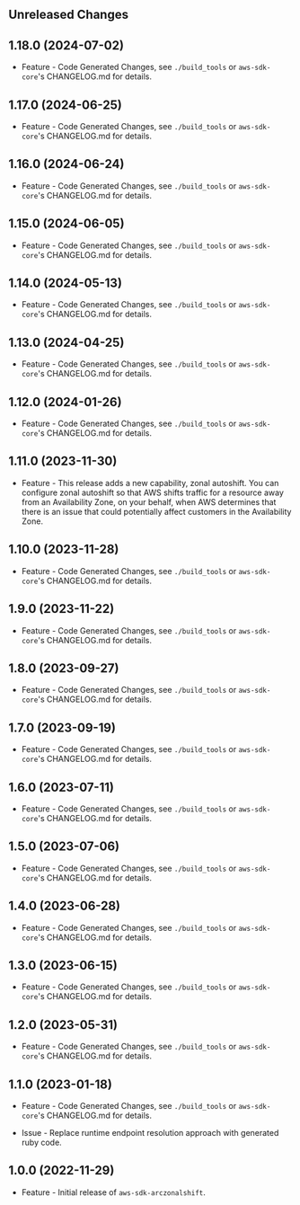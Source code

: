 Unreleased Changes
------------------

1.18.0 (2024-07-02)
------------------

* Feature - Code Generated Changes, see `./build_tools` or `aws-sdk-core`'s CHANGELOG.md for details.

1.17.0 (2024-06-25)
------------------

* Feature - Code Generated Changes, see `./build_tools` or `aws-sdk-core`'s CHANGELOG.md for details.

1.16.0 (2024-06-24)
------------------

* Feature - Code Generated Changes, see `./build_tools` or `aws-sdk-core`'s CHANGELOG.md for details.

1.15.0 (2024-06-05)
------------------

* Feature - Code Generated Changes, see `./build_tools` or `aws-sdk-core`'s CHANGELOG.md for details.

1.14.0 (2024-05-13)
------------------

* Feature - Code Generated Changes, see `./build_tools` or `aws-sdk-core`'s CHANGELOG.md for details.

1.13.0 (2024-04-25)
------------------

* Feature - Code Generated Changes, see `./build_tools` or `aws-sdk-core`'s CHANGELOG.md for details.

1.12.0 (2024-01-26)
------------------

* Feature - Code Generated Changes, see `./build_tools` or `aws-sdk-core`'s CHANGELOG.md for details.

1.11.0 (2023-11-30)
------------------

* Feature - This release adds a new capability, zonal autoshift. You can configure zonal autoshift so that AWS shifts traffic for a resource away from an Availability Zone, on your behalf, when AWS determines that there is an issue that could potentially affect customers in the Availability Zone.

1.10.0 (2023-11-28)
------------------

* Feature - Code Generated Changes, see `./build_tools` or `aws-sdk-core`'s CHANGELOG.md for details.

1.9.0 (2023-11-22)
------------------

* Feature - Code Generated Changes, see `./build_tools` or `aws-sdk-core`'s CHANGELOG.md for details.

1.8.0 (2023-09-27)
------------------

* Feature - Code Generated Changes, see `./build_tools` or `aws-sdk-core`'s CHANGELOG.md for details.

1.7.0 (2023-09-19)
------------------

* Feature - Code Generated Changes, see `./build_tools` or `aws-sdk-core`'s CHANGELOG.md for details.

1.6.0 (2023-07-11)
------------------

* Feature - Code Generated Changes, see `./build_tools` or `aws-sdk-core`'s CHANGELOG.md for details.

1.5.0 (2023-07-06)
------------------

* Feature - Code Generated Changes, see `./build_tools` or `aws-sdk-core`'s CHANGELOG.md for details.

1.4.0 (2023-06-28)
------------------

* Feature - Code Generated Changes, see `./build_tools` or `aws-sdk-core`'s CHANGELOG.md for details.

1.3.0 (2023-06-15)
------------------

* Feature - Code Generated Changes, see `./build_tools` or `aws-sdk-core`'s CHANGELOG.md for details.

1.2.0 (2023-05-31)
------------------

* Feature - Code Generated Changes, see `./build_tools` or `aws-sdk-core`'s CHANGELOG.md for details.

1.1.0 (2023-01-18)
------------------

* Feature - Code Generated Changes, see `./build_tools` or `aws-sdk-core`'s CHANGELOG.md for details.

* Issue - Replace runtime endpoint resolution approach with generated ruby code.

1.0.0 (2022-11-29)
------------------

* Feature - Initial release of `aws-sdk-arczonalshift`.

